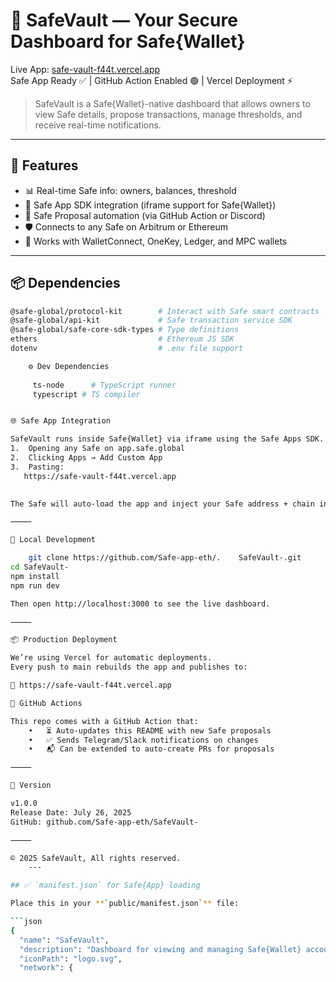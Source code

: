 # 🔐 SafeVault — Your Secure Dashboard for Safe{Wallet}

Live App: [safe-vault-f44t.vercel.app](https://safe-vault-f44t.vercel.app/)  
Safe App Ready ✅ | GitHub Action Enabled 🟢 | Vercel Deployment ⚡️

> SafeVault is a Safe{Wallet}-native dashboard that allows owners to view Safe details, propose transactions, manage thresholds, and receive real-time notifications.

---

## 🚀 Features

- 📊 Real-time Safe info: owners, balances, threshold
- 🧩 Safe App SDK integration (iframe support for Safe{Wallet})
- 🧠 Safe Proposal automation (via GitHub Action or Discord)
- 🛡 Connects to any Safe on Arbitrum or Ethereum
- 🔗 Works with WalletConnect, OneKey, Ledger, and MPC wallets

---

## 📦 Dependencies

```bash
@safe-global/protocol-kit        # Interact with Safe smart contracts
@safe-global/api-kit             # Safe transaction service SDK
@safe-global/safe-core-sdk-types # Type definitions
ethers                           # Ethereum JS SDK
dotenv                           # .env file support

    ⚙️ Dev Dependencies
      
     ts-node      # TypeScript runner
     typescript # TS compiler


🌐 Safe App Integration

SafeVault runs inside Safe{Wallet} via iframe using the Safe Apps SDK. You can test it by
1.	Opening any Safe on app.safe.global
2.	Clicking Apps → Add Custom App
3.	Pasting:
   https://safe-vault-f44t.vercel.app
   

The Safe will auto-load the app and inject your Safe address + chain info.

⸻

🧪 Local Development

    git clone https://github.com/Safe-app-eth/.    SafeVault-.git
cd SafeVault-
npm install
npm run dev

Then open http://localhost:3000 to see the live dashboard.

⸻

📦 Production Deployment

We’re using Vercel for automatic deployments.
Every push to main rebuilds the app and publishes to:

🔗 https://safe-vault-f44t.vercel.app

🔁 GitHub Actions

This repo comes with a GitHub Action that:
	•	⏳ Auto-updates this README with new Safe proposals
	•	✅ Sends Telegram/Slack notifications on changes
	•	📬 Can be extended to auto-create PRs for proposals

⸻

📌 Version

v1.0.0
Release Date: July 26, 2025
GitHub: github.com/Safe-app-eth/SafeVault-

⸻

© 2025 SafeVault, All rights reserved.
    ---

## ✅ `manifest.json` for Safe{App} loading

Place this in your **`public/manifest.json`** file:

```json
{
  "name": "SafeVault",
  "description": "Dashboard for viewing and managing Safe{Wallet} accounts",
  "iconPath": "logo.svg",
  "network": {
